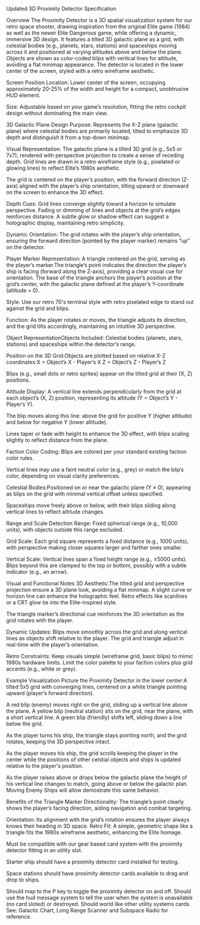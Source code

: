 Updated 3D Proximity Detector Specification

Overview
The Proximity Detector is a 3D spatial visualization system for our retro space shooter, drawing inspiration from the original Elite game (1984) as well as the newer Elite Dangerous game, while offering a dynamic, immersive 3D design. It features a tilted 3D galactic plane as a grid, with celestial bodies (e.g., planets, stars, stations) and spaceships moving across it and positioned at varying altitudes above and below the plane. Objects are shown as color-coded blips with vertical lines for altitude, avoiding a flat minimap appearance. The detector is located in the lower center of the screen, styled with a retro wireframe aesthetic.

Screen Position
Location: Lower center of the screen, occupying approximately 20-25% of the width and height for a compact, unobtrusive HUD element.

Size: Adjustable based on your game’s resolution, fitting the retro cockpit design without dominating the main view.

3D Galactic Plane Design
Purpose: 
Represents the X-Z plane (galactic plane) where celestial bodies are primarily located, tilted to emphasize 3D depth and distinguish it from a top-down minimap.

Visual Representation:
The galactic plane is a tilted 3D grid (e.g., 5x5 or 7x7), rendered with perspective projection to create a sense of receding depth.
Grid lines are drawn in a retro wireframe style (e.g., pixelated or glowing lines) to reflect Elite’s 1980s aesthetic.

The grid is centered on the player’s position, with the forward direction (Z-axis) aligned with the player’s ship orientation, tilting upward or downward on the screen to enhance the 3D effect.

Depth Cues:
Grid lines converge slightly toward a horizon to simulate perspective. Fading or dimming of lines and objects at the grid’s edges reinforces distance.
A subtle glow or shadow effect can suggest a holographic display, maintaining retro simplicity.

Dynamic Orientation:
The grid rotates with the player’s ship orientation, ensuring the forward direction (pointed by the player marker) remains “up” on the detector.

Player Marker
Representation: A triangle centered on the grid, serving as the player’s marker.The triangle’s point indicates the direction the player’s ship is facing (forward along the Z-axis), providing a clear visual cue for orientation.
The base of the triangle anchors the player’s position at the grid’s center, with the galactic plane defined at the player’s Y-coordinate (altitude = 0).

Style: 
Use our retro 70's terminal style with retro pixelated edge to stand out against the grid and blips.

Function: As the player rotates or moves, the triangle adjusts its direction, and the grid tilts accordingly, maintaining an intuitive 3D perspective.

Object RepresentationObjects Included: Celestial bodies (planets, stars, stations) and spaceships within the detector’s range.

Position on the 3D Grid:Objects are plotted based on relative X-Z coordinates:X = Object’s X - Player’s X
Z = Object’s Z - Player’s Z

Blips (e.g., small dots or retro sprites) appear on the tilted grid at their (X, Z) positions.

Altitude Display:
A vertical line extends perpendicularly from the grid at each object’s (X, Z) position, representing its altitude (Y = Object’s Y - Player’s Y).

The blip moves along this line: above the grid for positive Y (higher altitude) and below for negative Y (lower altitude).

Lines taper or fade with height to enhance the 3D effect, with blips scaling slightly to reflect distance from the plane.

Faction Color Coding: Blips are colored per your standard existing faction color rules.

Vertical lines may use a faint neutral color (e.g., grey) or match the blip’s color, depending on visual clarity preferences.

Celestial Bodies:Positioned on or near the galactic plane (Y ≈ 0), appearing as blips on the grid with minimal vertical offset unless specified.

Spaceships move freely above or below, with their blips sliding along vertical lines to reflect altitude changes.

Range and Scale
Detection Range: Fixed spherical range (e.g., 10,000 units), with objects outside this range excluded.

Grid Scale: 
Each grid square represents a fixed distance (e.g., 1000 units), with perspective making closer squares larger and farther ones smaller.

Vertical Scale: Vertical lines span a fixed height range (e.g., ±5000 units). Blips beyond this are clamped to the top or bottom, possibly with a subtle indicator (e.g., an arrow).

Visual and Functional Notes
3D Aesthetic:The tilted grid and perspective projection ensure a 3D plane look, avoiding a flat minimap. A slight curve or horizon line can enhance the holographic feel.
Retro effects like scanlines or a CRT glow tie into the Elite-inspired style.

The triangle marker’s directional cue reinforces the 3D orientation as the grid rotates with the player.

Dynamic Updates:
Blips move smoothly across the grid and along vertical lines as objects shift relative to the player.
The grid and triangle adjust in real-time with the player’s orientation.

Retro Constraints:
Keep visuals simple (wireframe grid, basic blips) to mimic 1980s hardware limits.
Limit the color palette to your faction colors plus grid accents (e.g., white or grey).


Example Visualization
Picture the Proximity Detector in the lower center:A tilted 5x5 grid with converging lines, centered on a white triangle pointing upward (player’s forward direction).

A red blip (enemy) moves right on the grid, sliding up a vertical line above the plane.
A yellow blip (neutral station) sits on the grid, near the plane, with a short vertical line.
A green blip (friendly) shifts left, sliding down a line below the grid.

As the player turns his ship, the triangle stays pointing north, and the grid rotates, keeping the 3D perspective intact.

As the player moves his ship, the grid scrolls keeping the player in the center while the positions of other celstial objects and ships is updated relative to the player's position.

As the player raises above or drops below the galactic plane the height of his vertical line changes to match, going above or below the galactic plan.  Moving Enemy Ships will allow demostrate this same behavior.

Benefits of the Triangle Marker
Directionality: The triangle’s point clearly shows the player’s facing direction, aiding navigation and combat targeting.

Orientation: Its alignment with the grid’s rotation ensures the player always knows their heading in 3D space.
Retro Fit: A simple, geometric shape like a triangle fits the 1980s wireframe aesthetic, enhancing the Elite homage.


Must be compatible with our gear based card system with the proximity detector fitting in an utility slot.

Starter ship should have a proximity detector card installed for testing.

Space stations should have proximity detector cards available to drag and drop to ships.

Should map to the P key to toggle the proximity detector on and off.  Should use the hud message system to tell the user when the system is unavailable (no card sloted) or destroyed.  Should world like other utility systems cards.  See: Galactic Chart, Long Range Scanner and Subspace Radio for reference.